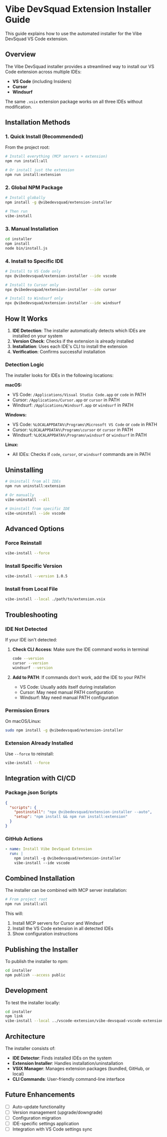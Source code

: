 # Vibe DevSquad Extension Installer Guide

This guide explains how to use the automated installer for the Vibe DevSquad VS Code extension.

## Overview

The Vibe DevSquad installer provides a streamlined way to install our VS Code extension across multiple IDEs:
- **VS Code** (including Insiders)
- **Cursor**
- **Windsurf**

The same `.vsix` extension package works on all three IDEs without modification.

## Installation Methods

### 1. Quick Install (Recommended)

From the project root:

```bash
# Install everything (MCP servers + extension)
npm run install:all

# Or install just the extension
npm run install:extension
```

### 2. Global NPM Package

```bash
# Install globally
npm install -g @vibedevsquad/extension-installer

# Then run
vibe-install
```

### 3. Manual Installation

```bash
cd installer
npm install
node bin/install.js
```

### 4. Install to Specific IDE

```bash
# Install to VS Code only
npx @vibedevsquad/extension-installer --ide vscode

# Install to Cursor only
npx @vibedevsquad/extension-installer --ide cursor

# Install to Windsurf only
npx @vibedevsquad/extension-installer --ide windsurf
```

## How It Works

1. **IDE Detection**: The installer automatically detects which IDEs are installed on your system
2. **Version Check**: Checks if the extension is already installed
3. **Installation**: Uses each IDE's CLI to install the extension
4. **Verification**: Confirms successful installation

### Detection Logic

The installer looks for IDEs in the following locations:

**macOS:**
- VS Code: `/Applications/Visual Studio Code.app` or `code` in PATH
- Cursor: `/Applications/Cursor.app` or `cursor` in PATH
- Windsurf: `/Applications/Windsurf.app` or `windsurf` in PATH

**Windows:**
- VS Code: `%LOCALAPPDATA%\Programs\Microsoft VS Code` or `code` in PATH
- Cursor: `%LOCALAPPDATA%\Programs\cursor` or `cursor` in PATH
- Windsurf: `%LOCALAPPDATA%\Programs\windsurf` or `windsurf` in PATH

**Linux:**
- All IDEs: Checks if `code`, `cursor`, or `windsurf` commands are in PATH

## Uninstalling

```bash
# Uninstall from all IDEs
npm run uninstall:extension

# Or manually
vibe-uninstall --all

# Uninstall from specific IDE
vibe-uninstall --ide vscode
```

## Advanced Options

### Force Reinstall

```bash
vibe-install --force
```

### Install Specific Version

```bash
vibe-install --version 1.0.5
```

### Install from Local File

```bash
vibe-install --local ./path/to/extension.vsix
```

## Troubleshooting

### IDE Not Detected

If your IDE isn't detected:

1. **Check CLI Access**: Make sure the IDE command works in terminal
   ```bash
   code --version
   cursor --version
   windsurf --version
   ```

2. **Add to PATH**: If commands don't work, add the IDE to your PATH
   - VS Code: Usually adds itself during installation
   - Cursor: May need manual PATH configuration
   - Windsurf: May need manual PATH configuration

### Permission Errors

On macOS/Linux:
```bash
sudo npm install -g @vibedevsquad/extension-installer
```

### Extension Already Installed

Use `--force` to reinstall:
```bash
vibe-install --force
```

## Integration with CI/CD

### Package.json Scripts

```json
{
  "scripts": {
    "postinstall": "npx @vibedevsquad/extension-installer --auto",
    "setup": "npm install && npm run install:extension"
  }
}
```

### GitHub Actions

```yaml
- name: Install Vibe DevSquad Extension
  run: |
    npm install -g @vibedevsquad/extension-installer
    vibe-install --ide vscode
```

## Combined Installation

The installer can be combined with MCP server installation:

```bash
# From project root
npm run install:all
```

This will:
1. Install MCP servers for Cursor and Windsurf
2. Install the VS Code extension in all detected IDEs
3. Show configuration instructions

## Publishing the Installer

To publish the installer to npm:

```bash
cd installer
npm publish --access public
```

## Development

To test the installer locally:

```bash
cd installer
npm link
vibe-install --local ../vscode-extension/vibe-devsquad-vscode-extension-*.vsix
```

## Architecture

The installer consists of:
- **IDE Detector**: Finds installed IDEs on the system
- **Extension Installer**: Handles installation/uninstallation
- **VSIX Manager**: Manages extension packages (bundled, GitHub, or local)
- **CLI Commands**: User-friendly command-line interface

## Future Enhancements

- [ ] Auto-update functionality
- [ ] Version management (upgrade/downgrade)
- [ ] Configuration migration
- [ ] IDE-specific settings application
- [ ] Integration with VS Code settings sync
